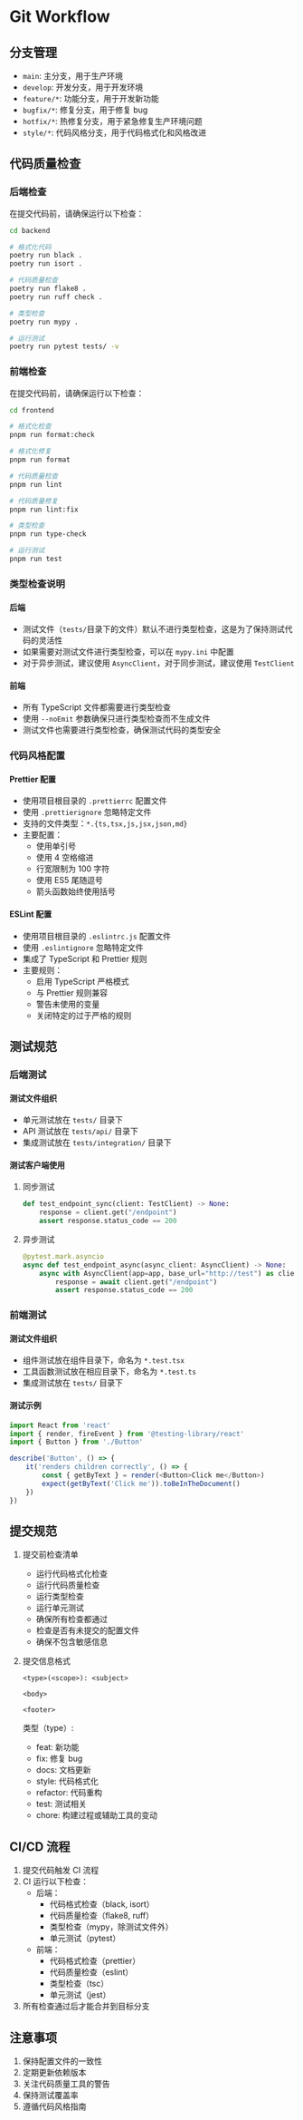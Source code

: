 # Git Workflow

## 分支管理

- `main`: 主分支，用于生产环境
- `develop`: 开发分支，用于开发环境
- `feature/*`: 功能分支，用于开发新功能
- `bugfix/*`: 修复分支，用于修复 bug
- `hotfix/*`: 热修复分支，用于紧急修复生产环境问题
- `style/*`: 代码风格分支，用于代码格式化和风格改进

## 代码质量检查

### 后端检查

在提交代码前，请确保运行以下检查：

```bash
cd backend

# 格式化代码
poetry run black .
poetry run isort .

# 代码质量检查
poetry run flake8 .
poetry run ruff check .

# 类型检查
poetry run mypy .

# 运行测试
poetry run pytest tests/ -v
```

### 前端检查

在提交代码前，请确保运行以下检查：

```bash
cd frontend

# 格式化检查
pnpm run format:check

# 格式化修复
pnpm run format

# 代码质量检查
pnpm run lint

# 代码质量修复
pnpm run lint:fix

# 类型检查
pnpm run type-check

# 运行测试
pnpm run test
```

### 类型检查说明

#### 后端
- 测试文件（`tests/`目录下的文件）默认不进行类型检查，这是为了保持测试代码的灵活性
- 如果需要对测试文件进行类型检查，可以在 `mypy.ini` 中配置
- 对于异步测试，建议使用 `AsyncClient`，对于同步测试，建议使用 `TestClient`

#### 前端
- 所有 TypeScript 文件都需要进行类型检查
- 使用 `--noEmit` 参数确保只进行类型检查而不生成文件
- 测试文件也需要进行类型检查，确保测试代码的类型安全

### 代码风格配置

#### Prettier 配置
- 使用项目根目录的 `.prettierrc` 配置文件
- 使用 `.prettierignore` 忽略特定文件
- 支持的文件类型：`*.{ts,tsx,js,jsx,json,md}`
- 主要配置：
  - 使用单引号
  - 使用 4 空格缩进
  - 行宽限制为 100 字符
  - 使用 ES5 尾随逗号
  - 箭头函数始终使用括号

#### ESLint 配置
- 使用项目根目录的 `.eslintrc.js` 配置文件
- 使用 `.eslintignore` 忽略特定文件
- 集成了 TypeScript 和 Prettier 规则
- 主要规则：
  - 启用 TypeScript 严格模式
  - 与 Prettier 规则兼容
  - 警告未使用的变量
  - 关闭特定的过于严格的规则

## 测试规范

### 后端测试

#### 测试文件组织
- 单元测试放在 `tests/` 目录下
- API 测试放在 `tests/api/` 目录下
- 集成测试放在 `tests/integration/` 目录下

#### 测试客户端使用
1. 同步测试
   ```python
   def test_endpoint_sync(client: TestClient) -> None:
       response = client.get("/endpoint")
       assert response.status_code == 200
   ```

2. 异步测试
   ```python
   @pytest.mark.asyncio
   async def test_endpoint_async(async_client: AsyncClient) -> None:
       async with AsyncClient(app=app, base_url="http://test") as client:
           response = await client.get("/endpoint")
           assert response.status_code == 200
   ```

### 前端测试

#### 测试文件组织
- 组件测试放在组件目录下，命名为 `*.test.tsx`
- 工具函数测试放在相应目录下，命名为 `*.test.ts`
- 集成测试放在 `tests/` 目录下

#### 测试示例
```typescript
import React from 'react'
import { render, fireEvent } from '@testing-library/react'
import { Button } from './Button'

describe('Button', () => {
    it('renders children correctly', () => {
        const { getByText } = render(<Button>Click me</Button>)
        expect(getByText('Click me')).toBeInTheDocument()
    })
})
```

## 提交规范

1. 提交前检查清单
   - 运行代码格式化检查
   - 运行代码质量检查
   - 运行类型检查
   - 运行单元测试
   - 确保所有检查都通过
   - 检查是否有未提交的配置文件
   - 确保不包含敏感信息

2. 提交信息格式
   ```
   <type>(<scope>): <subject>

   <body>

   <footer>
   ```

   类型（type）:
   - feat: 新功能
   - fix: 修复 bug
   - docs: 文档更新
   - style: 代码格式化
   - refactor: 代码重构
   - test: 测试相关
   - chore: 构建过程或辅助工具的变动

## CI/CD 流程

1. 提交代码触发 CI 流程
2. CI 运行以下检查：
   - 后端：
     - 代码格式检查（black, isort）
     - 代码质量检查（flake8, ruff）
     - 类型检查（mypy，除测试文件外）
     - 单元测试（pytest）
   - 前端：
     - 代码格式检查（prettier）
     - 代码质量检查（eslint）
     - 类型检查（tsc）
     - 单元测试（jest）
3. 所有检查通过后才能合并到目标分支

## 注意事项
1. 保持配置文件的一致性
2. 定期更新依赖版本
3. 关注代码质量工具的警告
4. 保持测试覆盖率
5. 遵循代码风格指南 